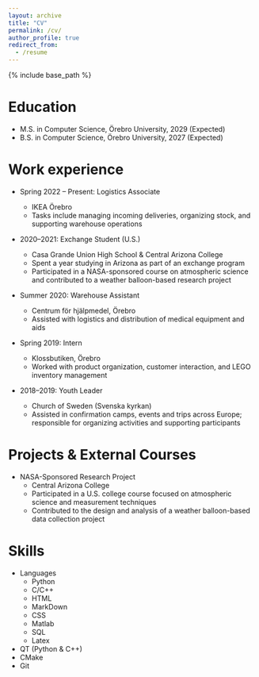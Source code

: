 ```yaml
---
layout: archive
title: "CV"
permalink: /cv/
author_profile: true
redirect_from:
  - /resume
---
```


{% include base_path %}

Education
======
* M.S. in Computer Science, Örebro University, 2029 (Expected)
* B.S. in Computer Science, Örebro University, 2027 (Expected)

Work experience
======
* Spring 2022 – Present: Logistics Associate
  * IKEA Örebro
  * Tasks include managing incoming deliveries, organizing stock, and supporting warehouse operations

* 2020–2021: Exchange Student (U.S.)  
  * Casa Grande Union High School & Central Arizona College  
  * Spent a year studying in Arizona as part of an exchange program  
  * Participated in a NASA-sponsored course on atmospheric science and contributed to a weather balloon-based research project

* Summer 2020: Warehouse Assistant  
  * Centrum för hjälpmedel, Örebro  
  * Assisted with logistics and distribution of medical equipment and aids

* Spring 2019: Intern  
  * Klossbutiken, Örebro  
  * Worked with product organization, customer interaction, and LEGO inventory management
 
* 2018–2019: Youth Leader  
  * Church of Sweden (Svenska kyrkan)  
  * Assisted in confirmation camps, events and trips across Europe; responsible for organizing activities and supporting participants

 Projects & External Courses
======
* NASA-Sponsored Research Project  
  * Central Arizona College  
  * Participated in a U.S. college course focused on atmospheric science and measurement techniques  
  * Contributed to the design and analysis of a weather balloon-based data collection project
  
Skills
======
* Languages
  * Python
  * C/C++
  * HTML
  * MarkDown
  * CSS
  * Matlab
  * SQL
  * Latex
* QT (Python & C++)
* CMake
* Git
